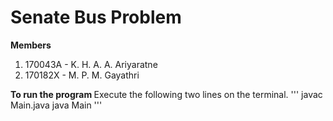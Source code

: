 # Senate Bus Problem

<b> Members </b>
1. 170043A - K. H. A. A. Ariyaratne
2. 170182X - M. P. M. Gayathri

<b> To run the program </b>
Execute the following two lines on the terminal.
'''
javac Main.java
java Main
'''